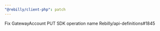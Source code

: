 ```yaml
---
"@rebilly/client-php": patch
---
```


Fix GatewayAccount PUT SDK operation name Rebilly/api-definitions#1845
